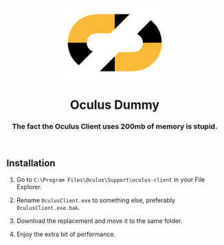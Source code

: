 
<h3 align="center"></h3>
<p align="center">
    <img alt="iCon" src="./icon.png" width="256px">
</p>
<h1 align="center">Oculus Dummy</h1>

<h3 align="center">The fact the Oculus Client uses 200mb of memory is stupid.</h3>

<br>

## Installation

1. Go to `C:\Program Files\Oculus\Support\oculus-client` in your File Explorer.

2. Rename `OculusClient.exe` to something else, preferably `OculusClient.exe.bak`.

3. Download the replacement and move it to the same folder.

4. Enjoy the extra bit of performance.

